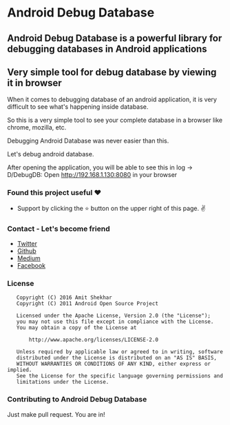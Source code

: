 # Android Debug Database

## Android Debug Database is a powerful library for debugging databases in Android applications

## Very simple tool for debug database by viewing it in browser

When it comes to debugging database of an android application, it is very difficult to see what's happening inside database.

So this is a very simple tool to see your complete database in a browser like chrome, mozilla, etc.

Debugging Android Database was never easier than this.

Let's debug android database.

After opening the application, you will be able to see this in log -> D/DebugDB: Open http://192.168.1.130:8080 in your browser

### Found this project useful :heart:
* Support by clicking the :star: button on the upper right of this page. :v:

### Contact - Let's become friend
- [Twitter](https://twitter.com/amitiitbhu)
- [Github](https://github.com/amitshekhariitbhu)
- [Medium](https://medium.com/@amitshekhar)
- [Facebook](https://www.facebook.com/amit.shekhar.iitbhu)

### License
```
   Copyright (C) 2016 Amit Shekhar
   Copyright (C) 2011 Android Open Source Project

   Licensed under the Apache License, Version 2.0 (the "License");
   you may not use this file except in compliance with the License.
   You may obtain a copy of the License at

       http://www.apache.org/licenses/LICENSE-2.0

   Unless required by applicable law or agreed to in writing, software
   distributed under the License is distributed on an "AS IS" BASIS,
   WITHOUT WARRANTIES OR CONDITIONS OF ANY KIND, either express or implied.
   See the License for the specific language governing permissions and
   limitations under the License.
```

### Contributing to Android Debug Database
Just make pull request. You are in!